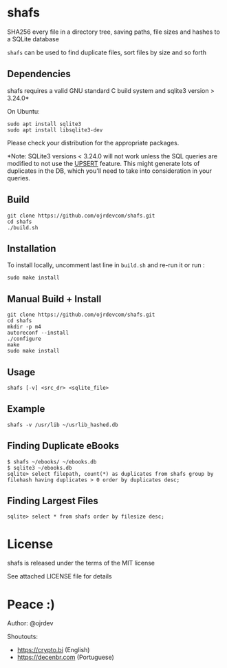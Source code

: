 # shafs

SHA256 every file in a directory tree, saving paths, file sizes and hashes to a SQLite database

`shafs` can be used to find duplicate files, sort files by size and so forth

## Dependencies

shafs requires a valid GNU standard C build system and sqlite3 version > 3.24.0*

On Ubuntu:

    sudo apt install sqlite3
    sudo apt install libsqlite3-dev

Please check your distribution for the appropriate packages.

*Note: SQLite3 versions < 3.24.0 will not work unless the SQL queries are modified to not use the [UPSERT](https://www.sqlite.org/draft/lang_UPSERT.html) feature. This might generate lots of duplicates in the DB, which you'll need to take into consideration in your queries.

## Build

    git clone https://github.com/ojrdevcom/shafs.git
    cd shafs
    ./build.sh

## Installation

To install locally, uncomment last line in `build.sh` and re-run it or run :

    sudo make install

## Manual Build + Install

    git clone https://github.com/ojrdevcom/shafs.git
    cd shafs
    mkdir -p m4
    autoreconf --install
    ./configure
    make
    sudo make install    


## Usage

    shafs [-v] <src_dr> <sqlite_file>



## Example

    shafs -v /usr/lib ~/usrlib_hashed.db



## Finding Duplicate eBooks

    $ shafs ~/ebooks/ ~/ebooks.db
    $ sqlite3 ~/ebooks.db
    sqlite> select filepath, count(*) as duplicates from shafs group by filehash having duplicates > 0 order by duplicates desc;



## Finding Largest Files

    sqlite> select * from shafs order by filesize desc;



# License

shafs is released under the terms of the MIT license 

See attached LICENSE file for details



# Peace :)

Author: @ojrdev

Shoutouts:

* https://crypto.bi (English)
* https://decenbr.com (Portuguese)
